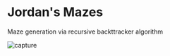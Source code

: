 # Jordan's Mazes

Maze generation via recursive backttracker algorithm 

![capture](https://user-images.githubusercontent.com/15781380/51064963-4713d480-15fa-11e9-9701-a5e841fc1c0f.JPG)

